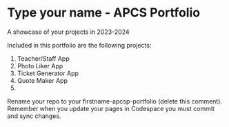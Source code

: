 # Type your name - APCS Portfolio
A showcase of your projects in 2023-2024

Included in this portfolio are the following projects:

1. Teacher/Staff App
1. Photo Liker App
1. Ticket Generator App
1. Quote Maker App
1. 

Rename your repo to your firstname-apcsp-portfolio (delete this comment).  
Remember when you update your pages in Codespace you must commit and sync changes.